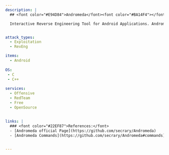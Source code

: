 ```yaml
---
description: |
  ## <font color="#E94D84">Andromeda</font><font color="#BA14F4"></font>

  Interactive Reverse Engineering Tool for Android Applications. Andromeda makes initial reverse engineering work of Android applications bit faster and easier. Compared to other alternatives, it's written in C/C++ and has a noticeable performance advantage.


attack_types:
  - Exploitation
  - RevEng

items:
  - Android
  
OS:
 - C
 - C++
  
services:
  - Offensive
  - RedTeam
  - Free
  - OpenSource
  
  
links: |
  ### <font color="#22EF87">References:</font>
  - [Andromeda official Page](https://github.com/secrary/Andromeda)
  - [Andromeda Commands](https://github.com/secrary/Andromeda#commands)


---
```



